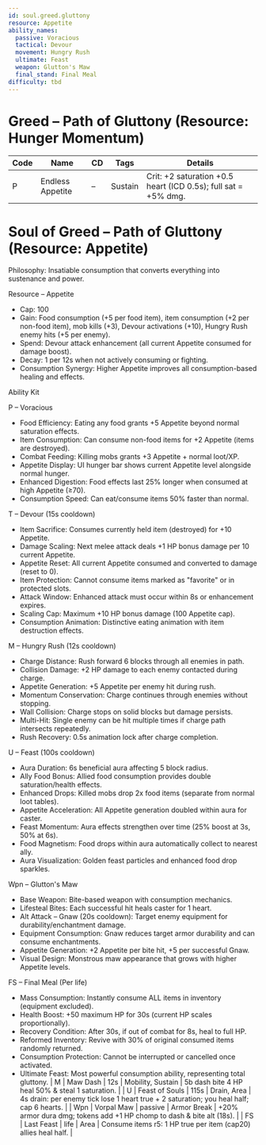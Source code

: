 ```yaml
---
id: soul.greed.gluttony
resource: Appetite
ability_names:
  passive: Voracious
  tactical: Devour
  movement: Hungry Rush
  ultimate: Feast
  weapon: Glutton's Maw
  final_stand: Final Meal
difficulty: tbd
---
```


# Greed – Path of Gluttony (Resource: Hunger Momentum)
| Code | Name | CD | Tags | Details |
|------|------|----|------|---------|
| P | Endless Appetite | – | Sustain | Crit: +2 saturation +0.5 heart (ICD 0.5s); full sat = +5% dmg. |
# Soul of Greed – Path of Gluttony (Resource: Appetite)

Philosophy: Insatiable consumption that converts everything into sustenance and power.

Resource – Appetite
- Cap: 100
- Gain: Food consumption (+5 per food item), item consumption (+2 per non-food item), mob kills (+3), Devour activations (+10), Hungry Rush enemy hits (+5 per enemy).
- Spend: Devour attack enhancement (all current Appetite consumed for damage boost).
- Decay: 1 per 12s when not actively consuming or fighting.
- Consumption Synergy: Higher Appetite improves all consumption-based healing and effects.

Ability Kit

P – Voracious
- Food Efficiency: Eating any food grants +5 Appetite beyond normal saturation effects.
- Item Consumption: Can consume non-food items for +2 Appetite (items are destroyed).
- Combat Feeding: Killing mobs grants +3 Appetite + normal loot/XP.
- Appetite Display: UI hunger bar shows current Appetite level alongside normal hunger.
- Enhanced Digestion: Food effects last 25% longer when consumed at high Appetite (≥70).
- Consumption Speed: Can eat/consume items 50% faster than normal.

T – Devour (15s cooldown)
- Item Sacrifice: Consumes currently held item (destroyed) for +10 Appetite.
- Damage Scaling: Next melee attack deals +1 HP bonus damage per 10 current Appetite.
- Appetite Reset: All current Appetite consumed and converted to damage (reset to 0).
- Item Protection: Cannot consume items marked as "favorite" or in protected slots.
- Attack Window: Enhanced attack must occur within 8s or enhancement expires.
- Scaling Cap: Maximum +10 HP bonus damage (100 Appetite cap).
- Consumption Animation: Distinctive eating animation with item destruction effects.

M – Hungry Rush (12s cooldown)
- Charge Distance: Rush forward 6 blocks through all enemies in path.
- Collision Damage: +2 HP damage to each enemy contacted during charge.
- Appetite Generation: +5 Appetite per enemy hit during rush.
- Momentum Conservation: Charge continues through enemies without stopping.
- Wall Collision: Charge stops on solid blocks but damage persists.
- Multi-Hit: Single enemy can be hit multiple times if charge path intersects repeatedly.
- Rush Recovery: 0.5s animation lock after charge completion.

U – Feast (100s cooldown)
- Aura Duration: 6s beneficial aura affecting 5 block radius.
- Ally Food Bonus: Allied food consumption provides double saturation/health effects.
- Enhanced Drops: Killed mobs drop 2x food items (separate from normal loot tables).
- Appetite Acceleration: All Appetite generation doubled within aura for caster.
- Feast Momentum: Aura effects strengthen over time (25% boost at 3s, 50% at 6s).
- Food Magnetism: Food drops within aura automatically collect to nearest ally.
- Aura Visualization: Golden feast particles and enhanced food drop sparkles.

Wpn – Glutton's Maw
- Base Weapon: Bite-based weapon with consumption mechanics.
- Lifesteal Bites: Each successful hit heals caster for 1 heart.
- Alt Attack – Gnaw (20s cooldown): Target enemy equipment for durability/enchantment damage.
- Equipment Consumption: Gnaw reduces target armor durability and can consume enchantments.
- Appetite Generation: +2 Appetite per bite hit, +5 per successful Gnaw.
- Visual Design: Monstrous maw appearance that grows with higher Appetite levels.

FS – Final Meal (Per life)
- Mass Consumption: Instantly consume ALL items in inventory (equipment excluded).
- Health Boost: +50 maximum HP for 30s (current HP scales proportionally).
- Recovery Condition: After 30s, if out of combat for 8s, heal to full HP.
- Reformed Inventory: Revive with 30% of original consumed items randomly returned.
- Consumption Protection: Cannot be interrupted or cancelled once activated.
- Ultimate Feast: Most powerful consumption ability, representing total gluttony.
| M | Maw Dash | 12s | Mobility, Sustain | 5b dash bite 4 HP heal 50% & steal 1 saturation. |
| U | Feast of Souls | 115s | Drain, Area | 4s drain: per enemy tick lose 1 heart true + 2 saturation; you heal half; cap 6 hearts. |
| Wpn | Vorpal Maw | passive | Armor Break | +20% armor dura dmg; tokens add +1 HP chomp to dash & bite alt (18s). |
| FS | Last Feast | life | Area | Consume items r5: 1 HP true per item (cap20) allies heal half. |
